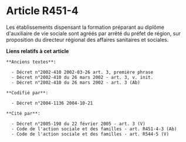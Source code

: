 # Article R451-4

Les établissements dispensant la formation préparant au diplôme d'auxiliaire de vie sociale sont agréés par arrêté du préfet
de région, sur proposition du directeur régional des affaires sanitaires et sociales.

**Liens relatifs à cet article**

	**Anciens textes**:

	  - Décret n°2002-410 2002-03-26 art. 3, première phrase
	  - Décret n°2002-410 du 26 mars 2002 - art. 3, v. init.
	  - Décret n°2002-410 du 26 mars 2002 - art. 3 (Ab)

	**Codifié par**:

	  - Décret n°2004-1136 2004-10-21

	**Cité par**:

	  - Décret n°2005-198 du 22 février 2005 - art. 3 (V)
	  - Code de l'action sociale et des familles - art. R451-4-3 (Ab)
	  - Code de l'action sociale et des familles - art. R544-5 (V)
